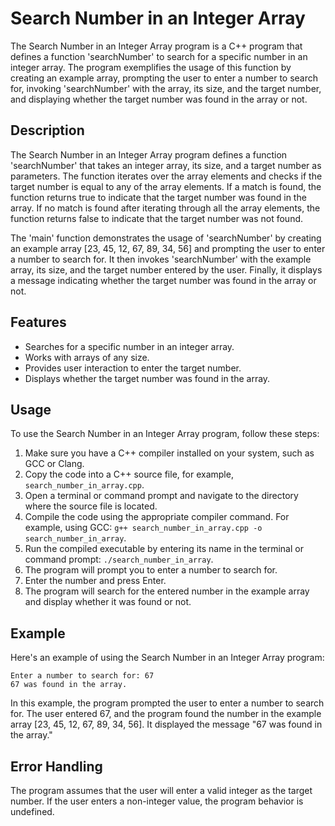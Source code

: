 # Search Number in an Integer Array

The Search Number in an Integer Array program is a C++ program that defines a function 'searchNumber' to search for a specific number in an integer array. The program exemplifies the usage of this function by creating an example array, prompting the user to enter a number to search for, invoking 'searchNumber' with the array, its size, and the target number, and displaying whether the target number was found in the array or not.

## Description

The Search Number in an Integer Array program defines a function 'searchNumber' that takes an integer array, its size, and a target number as parameters. The function iterates over the array elements and checks if the target number is equal to any of the array elements. If a match is found, the function returns true to indicate that the target number was found in the array. If no match is found after iterating through all the array elements, the function returns false to indicate that the target number was not found.

The 'main' function demonstrates the usage of 'searchNumber' by creating an example array [23, 45, 12, 67, 89, 34, 56] and prompting the user to enter a number to search for. It then invokes 'searchNumber' with the example array, its size, and the target number entered by the user. Finally, it displays a message indicating whether the target number was found in the array or not.

## Features

- Searches for a specific number in an integer array.
- Works with arrays of any size.
- Provides user interaction to enter the target number.
- Displays whether the target number was found in the array.

## Usage

To use the Search Number in an Integer Array program, follow these steps:

1. Make sure you have a C++ compiler installed on your system, such as GCC or Clang.
2. Copy the code into a C++ source file, for example, `search_number_in_array.cpp`.
3. Open a terminal or command prompt and navigate to the directory where the source file is located.
4. Compile the code using the appropriate compiler command. For example, using GCC: `g++ search_number_in_array.cpp -o search_number_in_array`.
5. Run the compiled executable by entering its name in the terminal or command prompt: `./search_number_in_array`.
6. The program will prompt you to enter a number to search for.
7. Enter the number and press Enter.
8. The program will search for the entered number in the example array and display whether it was found or not.

## Example

Here's an example of using the Search Number in an Integer Array program:

```
Enter a number to search for: 67
67 was found in the array.
```

In this example, the program prompted the user to enter a number to search for. The user entered 67, and the program found the number in the example array [23, 45, 12, 67, 89, 34, 56]. It displayed the message "67 was found in the array."

## Error Handling

The program assumes that the user will enter a valid integer as the target number. If the user enters a non-integer value, the program behavior is undefined.